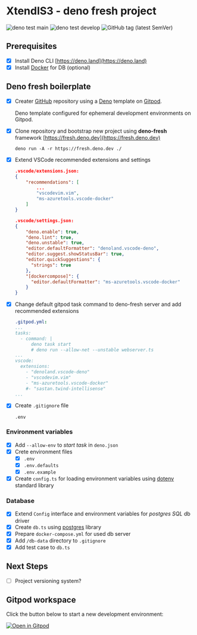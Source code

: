 # XtendIS3 - deno fresh project

![deno test main](https://github.com/IshiKakesuFun/XtendIS3/actions/workflows/deno_test_main.yml/badge.svg)
![deno test develop](https://github.com/IshiKakesuFun/XtendIS3/actions/workflows/deno_test_develop.yml/badge.svg)
![GitHub tag (latest SemVer)](https://img.shields.io/github/v/tag/IshiKakesuFun/XtendIS3?sort=semver)

## Prerequisites

- [x] Install Deno CLI [https://deno.land](https://deno.land)
- [x] Install [Docker](https://www.docker.com/) for DB (optional)

## Deno fresh boilerplate

- [x] Creater [GitHub](https://www.github.com/) repository using a
      [Deno](https://deno.land/) template on [Gitpod](https://www.gitpod.io/).

  Deno template configured for ephemeral development environments on Gitpod.

- [x] Clone repository and bootstrap new project using **deno-fresh** framework
      [https://fresh.deno.dev](https://fresh.deno.dev)

  ```
  deno run -A -r https://fresh.deno.dev ./
  ```

- [x] Extend VSCode recommended extensions and settings
  ```json
  .vscode/extensions.json:
  {
      "recommendations": [
          ...
          "vscodevim.vim",
          "ms-azuretools.vscode-docker"
      ]
  }

  .vscode/settings.json:
  {
      "deno.enable": true,
      "deno.lint": true,
      "deno.unstable": true,
      "editor.defaultFormatter": "denoland.vscode-deno",
      "editor.suggest.showStatusBar": true,
      "editor.quickSuggestions": {
        "strings": true
      },
      "[dockercompose]": {
        "editor.defaultFormatter": "ms-azuretools.vscode-docker"
      }
  }
  ```
- [x] Change default gitpod task command to deno-fresh server and add
      recommended extensions
  ```yml
  .gitpod.yml:
  ...
  tasks:
    - command: |
        deno task start
        # deno run --allow-net --unstable webserver.ts
  ...
  vscode:
    extensions:
      - "denoland.vscode-deno"
      - "vscodevim.vim"
      - "ms-azuretools.vscode-docker"
      #- "sastan.twind-intellisense"
  ...
  ```

- [x] Create `.gitignore` file
  ```
  .env
  ```

### Environment variables

- [x] Add `--allow-env` to _start task_ in `deno.json`
- [x] Crete environment files
  - [x] `.env`
  - [x] `.env.defaults`
  - [x] `.env.example`
- [x] Create `config.ts` for loading environment variables using
      [dotenv](https://deno.land/std/dotenv) standard library

### Database

- [x] Extend `Config` interface and environment variables for _postgres SQL_ db driver
- [x] Create `db.ts` using [postgres](https://deno.land/x/posgres) library
- [x] Prepare `docker-compose.yml` for used db server
- [x] Add `/db-data` directory to `.gitignore`
- [x] Add test case to `db.ts`

## Next Steps

- [ ] Project versioning system?
  

## Gitpod workspace

Click the button below to start a new development environment:

[![Open in Gitpod](https://gitpod.io/button/open-in-gitpod.svg)](https://gitpod.io/from-referrer/)
